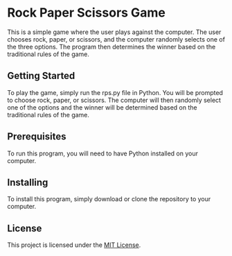 # Rock Paper Scissors Game
This is a simple game where the user plays against the computer. The user chooses rock, paper, or scissors, and the computer randomly selects one of the three options. The program then determines the winner based on the traditional rules of the game.
## Getting Started
To play the game, simply run the rps.py file in Python. You will be prompted to choose rock, paper, or scissors. The computer will then randomly select one of the options and the winner will be determined based on the traditional rules of the game.

## Prerequisites
To run this program, you will need to have Python installed on your computer.

## Installing
To install this program, simply download or clone the repository to your computer.

## License

This project is licensed under the [MIT License](LICENSE).

